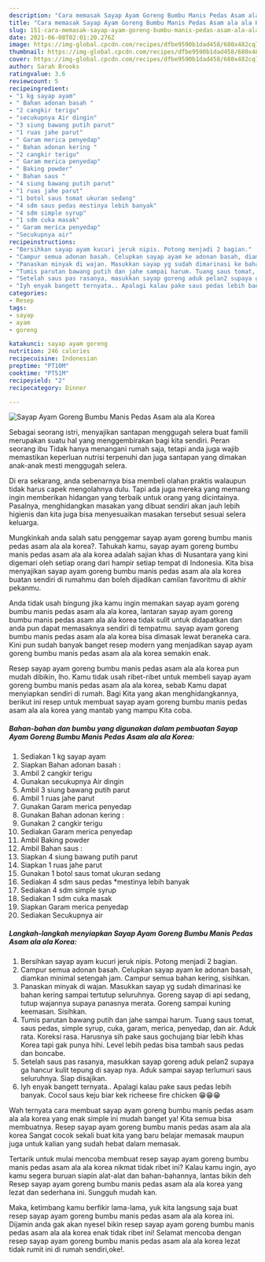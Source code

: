 ```yaml
---
description: "Cara memasak Sayap Ayam Goreng Bumbu Manis Pedas Asam ala ala Korea yang enak dan Mudah Dibuat"
title: "Cara memasak Sayap Ayam Goreng Bumbu Manis Pedas Asam ala ala Korea yang enak dan Mudah Dibuat"
slug: 151-cara-memasak-sayap-ayam-goreng-bumbu-manis-pedas-asam-ala-ala-korea-yang-enak-dan-mudah-dibuat
date: 2021-06-08T02:01:20.276Z
image: https://img-global.cpcdn.com/recipes/dfbe9590b1dad458/680x482cq70/sayap-ayam-goreng-bumbu-manis-pedas-asam-ala-ala-korea-foto-resep-utama.jpg
thumbnail: https://img-global.cpcdn.com/recipes/dfbe9590b1dad458/680x482cq70/sayap-ayam-goreng-bumbu-manis-pedas-asam-ala-ala-korea-foto-resep-utama.jpg
cover: https://img-global.cpcdn.com/recipes/dfbe9590b1dad458/680x482cq70/sayap-ayam-goreng-bumbu-manis-pedas-asam-ala-ala-korea-foto-resep-utama.jpg
author: Sarah Brooks
ratingvalue: 3.6
reviewcount: 5
recipeingredient:
- "1 kg sayap ayam"
- " Bahan adonan basah "
- "2 cangkir terigu"
- "secukupnya Air dingin"
- "3 siung bawang putih parut"
- "1 ruas jahe parut"
- " Garam merica penyedap"
- " Bahan adonan kering "
- "2 cangkir terigu"
- " Garam merica penyedap"
- " Baking powder"
- " Bahan saus "
- "4 siung bawang putih parut"
- "1 ruas jahe parut"
- "1 botol saus tomat ukuran sedang"
- "4 sdm saus pedas mestinya lebih banyak"
- "4 sdm simple syrup"
- "1 sdm cuka masak"
- " Garam merica penyedap"
- "Secukupnya air"
recipeinstructions:
- "Bersihkan sayap ayam kucuri jeruk nipis. Potong menjadi 2 bagian."
- "Campur semua adonan basah. Celupkan sayap ayam ke adonan basah, diamkan minimal setengah jam. Campur semua bahan kering, sisihkan."
- "Panaskan minyak di wajan. Masukkan sayap yg sudah dimarinasi ke bahan kering sampai tertutup seluruhnya. Goreng sayap di api sedang, tutup wajannya supaya panasnya merata. Goreng sampai kuning keemasan. Sisihkan."
- "Tumis parutan bawang putih dan jahe sampai harum. Tuang saus tomat, saus pedas, simple syrup, cuka, garam, merica, penyedap, dan air. Aduk rata. Koreksi rasa. Harusnya sih pake saus gochujang biar lebih khas Korea tapi gak punya hihi. Level lebih pedas bisa tambah saus pedas dan boncabe."
- "Setelah saus pas rasanya, masukkan sayap goreng aduk pelan2 supaya ga hancur kulit tepung di sayap nya. Aduk sampai sayap terlumuri saus seluruhnya. Siap disajikan."
- "Iyh enyak bangett ternyata.. Apalagi kalau pake saus pedas lebih banyak. Cocol saus keju biar kek richeese fire chicken 😁😁😁"
categories:
- Resep
tags:
- sayap
- ayam
- goreng

katakunci: sayap ayam goreng 
nutrition: 246 calories
recipecuisine: Indonesian
preptime: "PT10M"
cooktime: "PT51M"
recipeyield: "2"
recipecategory: Dinner

---
```



![Sayap Ayam Goreng Bumbu Manis Pedas Asam ala ala Korea](https://img-global.cpcdn.com/recipes/dfbe9590b1dad458/680x482cq70/sayap-ayam-goreng-bumbu-manis-pedas-asam-ala-ala-korea-foto-resep-utama.jpg)

Sebagai seorang istri, menyajikan santapan menggugah selera buat famili merupakan suatu hal yang menggembirakan bagi kita sendiri. Peran seorang ibu Tidak hanya menangani rumah saja, tetapi anda juga wajib memastikan keperluan nutrisi terpenuhi dan juga santapan yang dimakan anak-anak mesti menggugah selera.

Di era  sekarang, anda sebenarnya bisa membeli olahan praktis walaupun tidak harus capek mengolahnya dulu. Tapi ada juga mereka yang memang ingin memberikan hidangan yang terbaik untuk orang yang dicintainya. Pasalnya, menghidangkan masakan yang dibuat sendiri akan jauh lebih higienis dan kita juga bisa menyesuaikan masakan tersebut sesuai selera keluarga. 



Mungkinkah anda salah satu penggemar sayap ayam goreng bumbu manis pedas asam ala ala korea?. Tahukah kamu, sayap ayam goreng bumbu manis pedas asam ala ala korea adalah sajian khas di Nusantara yang kini digemari oleh setiap orang dari hampir setiap tempat di Indonesia. Kita bisa menyajikan sayap ayam goreng bumbu manis pedas asam ala ala korea buatan sendiri di rumahmu dan boleh dijadikan camilan favoritmu di akhir pekanmu.

Anda tidak usah bingung jika kamu ingin memakan sayap ayam goreng bumbu manis pedas asam ala ala korea, lantaran sayap ayam goreng bumbu manis pedas asam ala ala korea tidak sulit untuk didapatkan dan anda pun dapat memasaknya sendiri di tempatmu. sayap ayam goreng bumbu manis pedas asam ala ala korea bisa dimasak lewat beraneka cara. Kini pun sudah banyak banget resep modern yang menjadikan sayap ayam goreng bumbu manis pedas asam ala ala korea semakin enak.

Resep sayap ayam goreng bumbu manis pedas asam ala ala korea pun mudah dibikin, lho. Kamu tidak usah ribet-ribet untuk membeli sayap ayam goreng bumbu manis pedas asam ala ala korea, sebab Kamu dapat menyiapkan sendiri di rumah. Bagi Kita yang akan menghidangkannya, berikut ini resep untuk membuat sayap ayam goreng bumbu manis pedas asam ala ala korea yang mantab yang mampu Kita coba.

<!--inarticleads1-->

##### Bahan-bahan dan bumbu yang digunakan dalam pembuatan Sayap Ayam Goreng Bumbu Manis Pedas Asam ala ala Korea:

1. Sediakan 1 kg sayap ayam
1. Siapkan  Bahan adonan basah :
1. Ambil 2 cangkir terigu
1. Gunakan secukupnya Air dingin
1. Ambil 3 siung bawang putih parut
1. Ambil 1 ruas jahe parut
1. Gunakan  Garam merica penyedap
1. Gunakan  Bahan adonan kering :
1. Gunakan 2 cangkir terigu
1. Sediakan  Garam merica penyedap
1. Ambil  Baking powder
1. Ambil  Bahan saus :
1. Siapkan 4 siung bawang putih parut
1. Siapkan 1 ruas jahe parut
1. Gunakan 1 botol saus tomat ukuran sedang
1. Sediakan 4 sdm saus pedas *mestinya lebih banyak
1. Sediakan 4 sdm simple syrup
1. Sediakan 1 sdm cuka masak
1. Siapkan  Garam merica penyedap
1. Sediakan Secukupnya air




<!--inarticleads2-->

##### Langkah-langkah menyiapkan Sayap Ayam Goreng Bumbu Manis Pedas Asam ala ala Korea:

1. Bersihkan sayap ayam kucuri jeruk nipis. Potong menjadi 2 bagian.
1. Campur semua adonan basah. Celupkan sayap ayam ke adonan basah, diamkan minimal setengah jam. Campur semua bahan kering, sisihkan.
1. Panaskan minyak di wajan. Masukkan sayap yg sudah dimarinasi ke bahan kering sampai tertutup seluruhnya. Goreng sayap di api sedang, tutup wajannya supaya panasnya merata. Goreng sampai kuning keemasan. Sisihkan.
1. Tumis parutan bawang putih dan jahe sampai harum. Tuang saus tomat, saus pedas, simple syrup, cuka, garam, merica, penyedap, dan air. Aduk rata. Koreksi rasa. Harusnya sih pake saus gochujang biar lebih khas Korea tapi gak punya hihi. Level lebih pedas bisa tambah saus pedas dan boncabe.
1. Setelah saus pas rasanya, masukkan sayap goreng aduk pelan2 supaya ga hancur kulit tepung di sayap nya. Aduk sampai sayap terlumuri saus seluruhnya. Siap disajikan.
1. Iyh enyak bangett ternyata.. Apalagi kalau pake saus pedas lebih banyak. Cocol saus keju biar kek richeese fire chicken 😁😁😁




Wah ternyata cara membuat sayap ayam goreng bumbu manis pedas asam ala ala korea yang enak simple ini mudah banget ya! Kita semua bisa membuatnya. Resep sayap ayam goreng bumbu manis pedas asam ala ala korea Sangat cocok sekali buat kita yang baru belajar memasak maupun juga untuk kalian yang sudah hebat dalam memasak.

Tertarik untuk mulai mencoba membuat resep sayap ayam goreng bumbu manis pedas asam ala ala korea nikmat tidak ribet ini? Kalau kamu ingin, ayo kamu segera buruan siapin alat-alat dan bahan-bahannya, lantas bikin deh Resep sayap ayam goreng bumbu manis pedas asam ala ala korea yang lezat dan sederhana ini. Sungguh mudah kan. 

Maka, ketimbang kamu berfikir lama-lama, yuk kita langsung saja buat resep sayap ayam goreng bumbu manis pedas asam ala ala korea ini. Dijamin anda gak akan nyesel bikin resep sayap ayam goreng bumbu manis pedas asam ala ala korea enak tidak ribet ini! Selamat mencoba dengan resep sayap ayam goreng bumbu manis pedas asam ala ala korea lezat tidak rumit ini di rumah sendiri,oke!.

